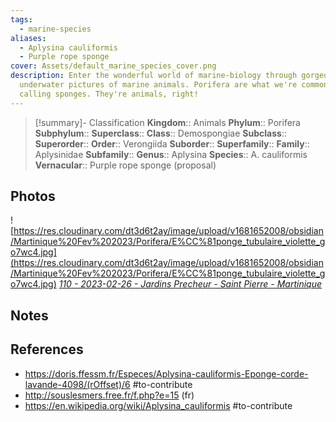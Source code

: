 ```yaml
---
tags:
  - marine-species
aliases:
  - Aplysina cauliformis
  - Purple rope sponge
cover: Assets/default_marine_species_cover.png
description: Enter the wonderful world of marine-biology through gorgeous
  underwater pictures of marine animals. Porifera are what we're commonly
  calling sponges. They're animals, right!
---
```

> [!summary]- Classification
**Kingdom**:: Animals
**Phylum**:: Porifera
**Subphylum**::
**Superclass**::
**Class**:: Demospongiae
**Subclass**::
**Superorder**::
**Order**:: Verongiida
**Suborder**::
**Superfamily**::
**Family**:: Aplysinidae
**Subfamily**::
**Genus**:: Aplysina
**Species**:: A. cauliformis
**Vernacular**:: Purple rope sponge (proposal)

## Photos
![https://res.cloudinary.com/dt3d6t2ay/image/upload/v1681652008/obsidian/Martinique%20Fev%202023/Porifera/E%CC%81ponge_tubulaire_violette_go7wc4.jpg](https://res.cloudinary.com/dt3d6t2ay/image/upload/v1681652008/obsidian/Martinique%20Fev%202023/Porifera/E%CC%81ponge_tubulaire_violette_go7wc4.jpg)
*[110 - 2023-02-26 - Jardins Precheur - Saint Pierre - Martinique](110%20-%202023-02-26%20-%20Jardins%20Precheur%20-%20Saint%20Pierre%20-%20Martinique.md)*
## Notes

## References
- https://doris.ffessm.fr/Especes/Aplysina-cauliformis-Eponge-corde-lavande-4098/(rOffset)/6 #to-contribute 
- http://souslesmers.free.fr/f.php?e=15 (fr)
- https://en.wikipedia.org/wiki/Aplysina_cauliformis #to-contribute 